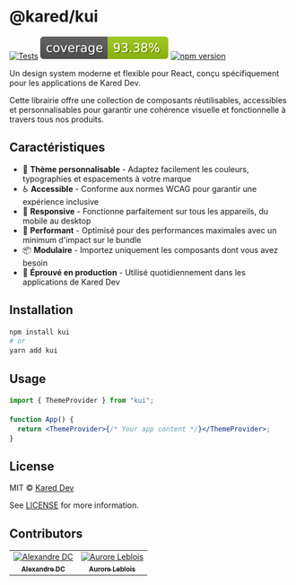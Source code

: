 # @kared/kui

[![Tests](https://github.com/Kared-Games/kui/actions/workflows/publish.yml/badge.svg)](https://github.com/Kared-Games/kui/actions/workflows/publish.yml)
![Coverage](.github/badges/coverage.svg)
[![npm version](https://img.shields.io/npm/v/@kared/kui)](https://www.npmjs.com/package/@kared/kui)

Un design system moderne et flexible pour React, conçu spécifiquement pour les applications de Kared Dev.

Cette librairie offre une collection de composants réutilisables, accessibles et personnalisables pour garantir une cohérence visuelle et fonctionnelle à travers tous nos produits.

## Caractéristiques

- 🎨 **Thème personnalisable** - Adaptez facilement les couleurs, typographies et espacements à votre marque
- ♿ **Accessible** - Conforme aux normes WCAG pour garantir une expérience inclusive
- 📱 **Responsive** - Fonctionne parfaitement sur tous les appareils, du mobile au desktop
- 🚀 **Performant** - Optimisé pour des performances maximales avec un minimum d'impact sur le bundle
- 📦 **Modulaire** - Importez uniquement les composants dont vous avez besoin
- 🏢 **Éprouvé en production** - Utilisé quotidiennement dans les applications de Kared Dev

## Installation

```bash
npm install kui
# or
yarn add kui
```

## Usage

```jsx
import { ThemeProvider } from "kui";

function App() {
  return <ThemeProvider>{/* Your app content */}</ThemeProvider>;
}
```

## License

MIT © [Kared Dev](https://github.com/Kared-Games)

See [LICENSE](./LICENSE) for more information.

## Contributors

<table>
  <tr>
    <td align="center">
      <a href="https://github.com/DCAlexandre">
        <img src="https://github.com/DCAlexandre.png" width="100px;" alt="Alexandre DC"/>
        <br />
        <sub><b>Alexandre DC</b></sub>
      </a>
    </td>
    <td align="center">
      <a href="https://github.com/AuroreLeblois">
        <img src="https://github.com/AuroreLeblois.png" width="100px;" alt="Aurore Leblois"/>
        <br />
        <sub><b>Aurore Leblois</b></sub>
      </a>
    </td>
  </tr>
</table>
